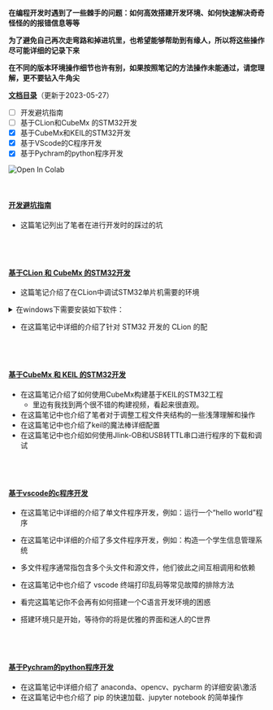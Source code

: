 **在编程开发时遇到了一些棘手的问题：如何高效搭建开发环境、如何快速解决奇奇怪怪的的报错信息等等**

**为了避免自己再次走弯路和掉进坑里，也希望能够帮助到有缘人，所以将这些操作尽可能详细的记录下来**

**在不同的版本环境操作细节也许有别，如果按照笔记的方法操作未能通过，请您理解，更不要钻入牛角尖**

**[文档目录](#jump1)**（更新于2023-05-27）
- [ ] 开发避坑指南
- [ ] 基于CLion和CubeMx 的STM32开发
- [X] 基于CubeMx和KEIL的STM32开发
- [x] 基于VScode的C程序开发
- [x] 基于Pychram的python程序开发
 
 ![Open In Colab](https://img.shields.io/badge/version-1.1-green)


&emsp;

#### <a id="jump1"> [开发避坑指南](https://note.youdao.com/s/Ia47aSut)</a>
- 这篇笔记列出了笔者在进行开发时的踩过的坑

&emsp;
---
#### [基于CLion 和 CubeMx 的STM32开发](https://note.youdao.com/s/OiOrOPUA)
- 这篇笔记介绍了在CLion中调试STM32单片机需要的环境
 <details><summary>在windows下需要安装如下软件：</summary>
 <p>
 STM32CubeMX   (用来自动化配置和生成代码)
  
 Clion    (笔记中给出了一些破解方法[仅供交流学习，切勿用作商业途径])
  
 MinGW    (用来给CLion中的工具链配置环境)
  
 OpenOCD     (用来下载仿真)
  
 arm-none-eabi-gcc    （用来提供交叉编译）
  
 Java jre    (用来给STM32CubeMX提供Java环境)
 </p>
 </details>

- 在这篇笔记中详细的介绍了针对 STM32 开发的 CLion 的配

&emsp;
---
#### [基于CubeMx 和 KEIL 的STM32开发](https://note.youdao.com/s/OiOrOPUA)
- 在这篇笔记介绍了如何使用CubeMx构建基于KEIL的STM32工程
  - 里边有我找到两个很不错的构建视频，看起来很直观。 
- 在这篇笔记中也介绍了笔者对于调整工程文件夹结构的一些浅薄理解和操作
- 在这篇笔记中也介绍了keil的魔法棒详细配置
- 在这篇笔记中也介绍如何使用Jlink-OB和USB转TTL串口进行程序的下载和调试

&emsp;
---
#### [基于vscode的c程序开发](https://note.youdao.com/s/CisHoFe)
- 在这篇笔记中详细的介绍了单文件程序开发，例如：运行一个“hello world”程序

- 在这篇笔记中详细的介绍了多文件程序开发，例如：构造一个学生信息管理系统
- 多文件程序通常指包含多个头文件和源文件，他们彼此之间互相调用和依赖
- 在这篇笔记中也介绍了 vscode 终端打印乱码等常见故障的排除方法
- 看完这篇笔记你不会再有如何搭建一个C语言开发环境的困惑
- 搭建环境只是开始，等待你的将是优雅的界面和迷人的C世界 

&emsp;
---
#### [基于Pychram的python程序开发](https://note.youdao.com/s/QRXR7oEg)
- 在这篇笔记中详细介绍了 anaconda、opencv、pycharm 的详细安装\激活
- 在这篇笔记中也介绍了 pip 的快速加载、jupyter notebook 的简单操作




